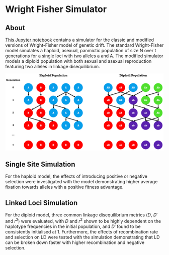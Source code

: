 # Wright Fisher Simulator
## About
<a href="https://github.com/TomMakesThings/Wright-Fisher-Simulator/blob/main/WrightFisher.ipynb">This Jupyter notebook</a> contains a simulator for the classic and modified versions of Wright-Fisher model of genetic drift. The standard Wright-Fisher model simulates a haploid, asexual, panmictic population of size N over t generations for a single loci with two alleles a and A. The modified simulator models a diploid population with both sexual and asexual reproduction featuring two alleles in linkage disequilibrium.

<div align="center">
  <img src="https://github.com/TomMakesThings/Wright-Fisher-Simulator/blob/assets/Images/Population-Diagrams.png" width=800>
</div>

## Single Site Simulation
For the haploid model, the effects of introducing positive or negative selection were investigated with the model demonstrating higher average fixation towards alleles with a positive fitness advantage.

## Linked Loci Simulation
For the diploid model, three common linkage disequilibrium metrics ($D$, $D'$ and $r^{2}$) were evaluated, with $D$ and $r^{2}$ shown to be highly dependent on the haplotype frequencies in the initial population, and $D'$ found to be consistently initialised at 1. Furthermore, the effects of recombination rate and selection on LD were tested with the simulation demonstrating that LD can be broken down faster with higher recombination and negative selection.
